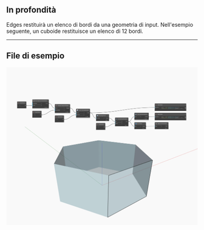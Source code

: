 ## In profondità
Edges restituirà un elenco di bordi da una geometria di input. Nell'esempio seguente, un cuboide restituisce un elenco di 12 bordi.
___
## File di esempio

![Edges](./Autodesk.DesignScript.Geometry.Face.Edges_img.jpg)

